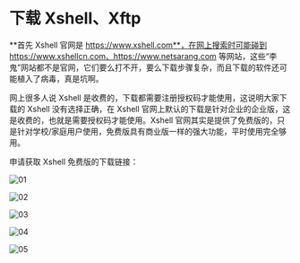 # 下载 Xshell、Xftp

**首先 Xshell 官网是 https://www.xshell.com**，在网上搜索时可能碰到 https://www.xshellcn.com、https://www.netsarang.com 等网站，这些“李鬼”网站都不是官网，它们要么打不开，要么下载步骤复杂，而且下载的软件还可能植入了病毒，真是坑啊。

网上很多人说 Xshell 是收费的，下载都需要注册授权码才能使用，这说明大家下载的 Xshell 没有选择正确，在 Xshell 官网上默认的下载是针对企业的企业版，这是收费的，也就是需要授权码才能使用。Xshell 官网其实是提供了免费版的，只是针对学校/家庭用户使用，免费版具有商业版一样的强大功能，平时使用完全够用。

申请获取 Xshell 免费版的下载链接：

![01](https://blog-1320825986.cos.ap-nanjing.myqcloud.com/20230807/01.png)

![02](https://blog-1320825986.cos.ap-nanjing.myqcloud.com/20230807/02.png)

![03](https://blog-1320825986.cos.ap-nanjing.myqcloud.com/20230807/03.png)

![04](https://blog-1320825986.cos.ap-nanjing.myqcloud.com/20230807/04.png)

![05](https://blog-1320825986.cos.ap-nanjing.myqcloud.com/20230807/05.png)
